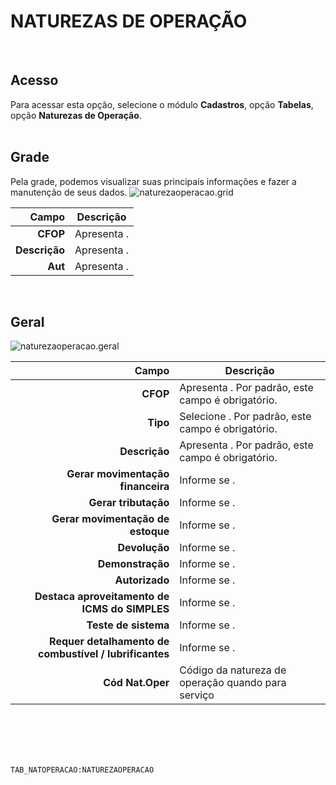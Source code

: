 # NATUREZAS DE OPERAÇÃO
<br>

## Acesso
Para acessar esta opção, selecione o módulo **Cadastros**, opção **Tabelas**, opção **Naturezas de Operação**.
<br>
<br>

## Grade
Pela grade, podemos visualizar suas principais informações e fazer a manutenção de seus dados.
![naturezaoperacao.grid](https://raw.githubusercontent.com/netforcews/docs-erp/master/cadastros/imagens/naturezaoperacao.grid.png)

Campo | Descrição
--:|---
**CFOP** | Apresenta .
**Descrição** | Apresenta .
**Aut** | Apresenta .
<br>

## Geral
![naturezaoperacao.geral](https://raw.githubusercontent.com/netforcews/docs-erp/master/cadastros/imagens/naturezaoperacao.geral.png)

Campo | Descrição
--:|---
**CFOP** | Apresenta . Por padrão, este campo é obrigatório.
**Tipo** | Selecione . Por padrão, este campo é obrigatório.
**Descrição** | Apresenta . Por padrão, este campo é obrigatório.
**Gerar movimentação financeira** | Informe se .
**Gerar tributação** | Informe se .
**Gerar movimentação de estoque** | Informe se .
**Devolução** | Informe se .
**Demonstração** | Informe se .
**Autorizado** | Informe se .
**Destaca aproveitamento de ICMS do SIMPLES** | Informe se .
**Teste de sistema** | Informe se .
**Requer detalhamento de combustível / lubrificantes** | Informe se .
**Cód Nat.Oper** | Código da natureza de operação quando para serviço
<br>
<br>
<br>
<br>

```TAB_NATOPERACAO:NATUREZAOPERACAO```
